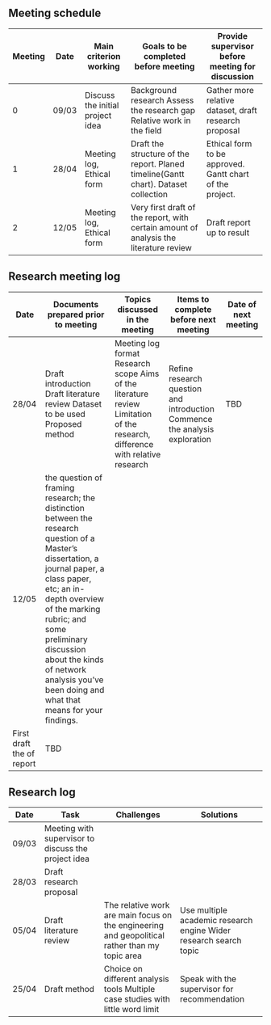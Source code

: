 ## Meeting schedule

| Meeting | Date | Main criterion working | Goals to be completed before meeting | Provide supervisor before meeting for discussion | 
| --- | --- | --- | --- | --- | 
| 0 | 09/03 | Discuss the initial project idea | Background research Assess the research gap Relative work in the field | Gather more relative dataset, draft research proposal |
| 1 | 28/04 | Meeting log, Ethical form | Draft the structure of the report. Planed timeline(Gantt chart). Dataset collection  | Ethical form to be approved. Gantt chart of the project. |
| 2 | 12/05 | Meeting log, Ethical form | Very first draft of the report, with certain amount of analysis the literature review  | Draft report up to result |

## Research meeting log
| Date | Documents prepared prior to meeting | Topics discussed in the meeting | Items to complete before next meeting | Date of next meeting |
| --- | --- | --- | --- | --- |
| 28/04 | Draft introduction Draft literature review Dataset to be used Proposed method | Meeting log format Research scope Aims of the literature review Limitation of the research, difference with relative research | Refine research question and introduction Commence the analysis exploration | TBD | 
| 12/05 | the question of framing research; the distinction between the research question of a Master’s dissertation, a journal paper, a class paper, etc; an in-depth overview of the marking rubric; and some preliminary discussion about the kinds of network analysis you’ve been doing and what that means for your findings.
 | First draft the of report | TBD | 

## Research log
| Date | Task | Challenges  | Solutions |
| --- |  --- |  --- |  --- |
| 09/03 | Meeting with supervisor to discuss the project idea |  | |
| 28/03 | Draft research proposal |  |  |
| 05/04 | Draft literature review | The relative work are main focus on the engineering and geopolitical rather than my topic area | Use multiple academic research engine Wider research search topic |
| 25/04 | Draft method | Choice on different analysis tools Multiple case studies with little word limit | Speak with the supervisor for recommendation |
